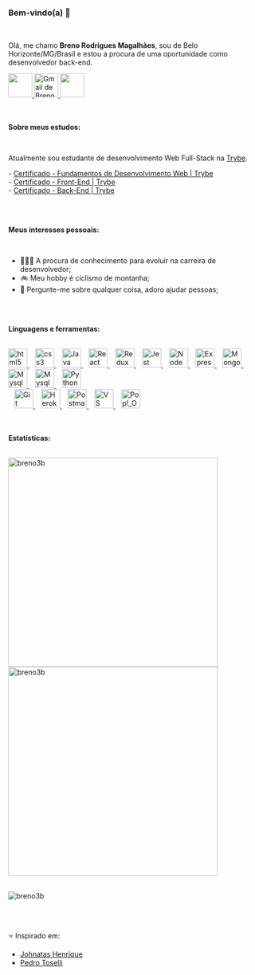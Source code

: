 ### Bem-vindo(a) 👋

<br />

Olá, me chamo **Breno Rodrigues Magalhães**, sou de Belo Horizonte/MG/Brasil e estou a procura de uma oportunidade como desenvolvedor back-end.

<div>
  <a href="https://www.linkedin.com/in/brenorm/" target="_blank">
    <img src="https://i.ibb.co/Kx2GSrT/linkedin.png" width="48px" height="48px">
  </a>
<!--   <a href="https://github.com/Breno3B" target="_blank">
    <img src="https://cdn.iconscout.com/icon/free/png-256/github-108-438008.png" width="48px" height="48px">
  </a> -->
  <a href="mailto:brenorm@gmail.com?Subject=Título%20da%20mensagem">
    <img src="https://cdn.icon-icons.com/icons2/730/PNG/512/gmail_icon-icons.com_62758.png" width="48px" height="48px" alt="Gmail de Breno Rodrigues">
  </a>
  <a href="https://www.instagram.com/breno3b/" target="_blank">
    <img src="https://cdn.icon-icons.com/icons2/1211/PNG/512/1491579602-yumminkysocialmedia36_83067.png" width="48px" height="48px">
  </a>
</div>

<br />
<br />

**Sobre meus estudos:**

<br />

<div>
  <p> Atualmente sou estudante de desenvolvimento Web Full-Stack na <a href="https://www.betrybe.com/" target="_blank">Trybe</a>. </p>
  <p>
    - <a target="_blank" href="https://drive.google.com/file/d/1Xo6HkJIyjPRv8Rq2IWJoc_KfWkbUN5fh/view?usp=sharing">
      Certificado - Fundamentos de Desenvolvimento Web | Trybe
    </a>
    <br>
    - <a target="_blank" href="https://drive.google.com/file/d/1EZOoLnwb6aXQEb3TW1kbpRlE84bwY1m8/view?usp=sharing">
      Certificado - Front-End | Trybe
    </a>
    <br>
    - <a target="_blank" href="https://drive.google.com/file/d/1ZImgg1ZhPa9jhBFgfqu1mOPYmZ2yPokX/view?usp=sharing">
      Certificado - Back-End | Trybe
    </a>
  </p>
</div>

<br />
<br />

**Meus interesses pessoais:**

<br />

  - 👨🏽‍💻 A procura de conhecimento para evoluir na carreira de desenvolvedor;
  - 🚲 Meu hobby é ciclismo de montanha;
  - 💬 Pergunte-me sobre qualquer coisa, adoro ajudar pessoas;
  <!-- - 📝 Veja meu Curriculum Vitae <a href="" target="_blank">clicando aqui</a> para mais informações. -->

<br />
<br />

**Linguagens e ferramentas:**

<br />

<div>
  <div>
    <a target="_blank" href="https://www.w3schools.com/tags/default.asp" rel="nofollow">
      <img alt="html5" width="38px" src="https://cdn.jsdelivr.net/gh/devicons/devicon/icons/html5/html5-plain.svg" />
    </a>
      &nbsp;&nbsp;
    <a target="_blank" href="https://www.w3schools.com/cssref/default.asp" rel="nofollow">
      <img alt="css3" width="38px" src="https://cdn.jsdelivr.net/gh/devicons/devicon/icons/css3/css3-plain.svg" />
    </a>
      &nbsp;&nbsp;
    <a target="_blank" href="https://www.w3schools.com/jsref/default.asp" rel="nofollow">
      <img alt="Java script" width="38px" src="https://cdn.jsdelivr.net/gh/devicons/devicon/icons/javascript/javascript-plain.svg" />
    </a>
      &nbsp;&nbsp;
    <a target="_blank" href="https://pt-br.reactjs.org/docs/getting-started.html" rel="nofollow">
      <img alt="React" width="38px" src="https://cdn.jsdelivr.net/gh/devicons/devicon/icons/react/react-original.svg" />
    </a>
      &nbsp;&nbsp;
    <a target="_blank" href="https://redux.js.org/">
      <img alt="Redux" width="38px" src="https://cdn.icon-icons.com/icons2/2415/PNG/512/redux_original_logo_icon_146365.png" />
    </a>
      &nbsp;&nbsp;
    <a target="_blank" href="https://jestjs.io/pt-BR/">
      <img alt="Jest" width="38px" src="https://cdn.icon-icons.com/icons2/2107/PNG/512/file_type_jest_icon_130514.png" />
    </a>
      &nbsp;&nbsp;
    <a target="_blank" href="https://nodejs.org/pt-br/docs/" rel="nofollow">
      <img alt="Node js" width="38px" src="https://cdn.jsdelivr.net/gh/devicons/devicon/icons/nodejs/nodejs-plain.svg" />
    </a>
      &nbsp;&nbsp;
    <a target="_blank" href="https://expressjs.com/pt-br/" rel="nofollow">
      <img alt="Express" width="38px" src="https://cdn.icon-icons.com/icons2/2667/PNG/512/folder_express_icon_161294.png" />
    </a>
      &nbsp;&nbsp;
    <a target="_blank" href="https://docs.mongodb.com/" rel="nofollow">
      <img alt="MongoDB" width="38px" src="https://cdn.icon-icons.com/icons2/2415/PNG/512/mongodb_original_wordmark_logo_icon_146425.png" />
    </a>
      &nbsp;&nbsp;
    <a target="_blank" href="https://www.mysql.com/" rel="nofollow">
      <img alt="Mysql" width="38px" src="https://cdn.icon-icons.com/icons2/2415/PNG/512/mysql_original_wordmark_logo_icon_146417.png" />
    </a>
      &nbsp;&nbsp;
    <a target="_blank" href="https://dev.mysql.com/doc/workbench/en/" rel="nofollow">
      <img alt="Mysql Workbench" width="38px" src="https://cdn.icon-icons.com/icons2/3053/PNG/512/mysql_workbench_macos_bigsur_icon_189924.png" />
    </a>
      &nbsp;&nbsp;
    <a target="_blank" href="https://docs.python.org/" rel="nofollow">
      <img alt="Python" width="38px" src="https://cdn.jsdelivr.net/gh/devicons/devicon/icons/python/python-original.svg" />
    </a>
  </div>
  <div>
    &nbsp;&nbsp;
    <a target="_blank" href="https://git-scm.com/" rel="nofollow">
      <img alt="Git" width="38px" src="https://cdn.icon-icons.com/icons2/2415/PNG/512/git_plain_wordmark_logo_icon_146508.png" />
    </a>
      &nbsp;&nbsp;
    <a target="_blank" href="https://www.heroku.com/">
      <img alt="Heroku" width="38px" src="https://cdn.icon-icons.com/icons2/2415/PNG/512/heroku_plain_wordmark_logo_icon_146480.png" />
    </a>
      &nbsp;&nbsp;
    <a target="_blank" href="https://www.postman.com/">
      <img alt="Postman" width="38px" src="https://cdn.icon-icons.com/icons2/3053/PNG/512/postman_macos_bigsur_icon_189815.png" />
    </a>
      &nbsp;&nbsp;
    <a target="_blank" href="https://code.visualstudio.com/">
      <img alt="VS Code" width="38px" src="https://cdn.icon-icons.com/icons2/2107/PNG/512/file_type_vscode_icon_130084.png" />
    </a>
      &nbsp;&nbsp;
    <a target="_blank" href="https://pop.system76.com/" rel="nofollow">
      <img alt="Pop!_OS" width="38px" src="https://i.redd.it/ms9je823h6y31.png" />
    </a>
  </div>
</div>

<br />
<br />

**Estatísticas:**

<br />

<div>
  <div>
    <img align="left" width="420px" src="https://github-readme-stats.vercel.app/api?username=breno3b&count_private=true&show_icons=true&theme=dracula&icon_color=268bd2&title_color=268bd2" alt="breno3b" />
  </div>
  <div>
    <img align="center" width="420px" src="https://github-readme-stats.vercel.app/api/top-langs/?username=breno3b&layout=compact&theme=dracula&title_color=268bd2" alt="breno3b" />
  </div>  
</div>
<br />
<div>
  <div>
    <p align="left"> <img src="https://komarev.com/ghpvc/?username=breno3b" alt="breno3b" />
  </div>  
</div>

<br />
<br />

⭐️ Inspirado em:

- [Johnatas Henrique](https://github.com/johnatas-henrique)
- [Pedro Toselli](https://github.com/Pedro-Toselli)
